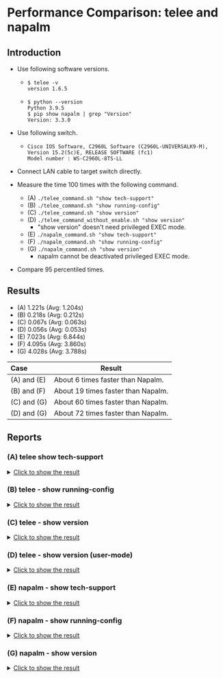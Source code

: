 # Performance Comparison: telee and napalm

## Introduction

- Use following software versions.

  - ```console
    $ telee -v
    version 1.6.5
    ```

  - ```console
    $ python --version
    Python 3.9.5
    $ pip show napalm | grep "Version"
    Version: 3.3.0
    ```

- Use following switch.

  - ```console
    Cisco IOS Software, C2960L Software (C2960L-UNIVERSALK9-M),
    Version 15.2(5c)E, RELEASE SOFTWARE (fc1)
    Model number : WS-C2960L-8TS-LL
    ```

- Connect LAN cable to target switch directly.

- Measure the time 100 times with the following command.

  - (A) `./telee_command.sh "show tech-support"`
  - (B) `./telee_command.sh "show running-config"`
  - (C) `./telee_command.sh "show version"`
  - (D) `./telee_command_without_enable.sh "show version"`
    - "show version" doesn't need privileged EXEC mode.
  - (E) `./napalm_command.sh "show tech-support"`
  - (F) `./napalm_command.sh "show running-config"`
  - (G) `./napalm_command.sh "show version"`
    - napalm cannot be deactivated privileged EXEC mode.

- Compare 95 percentiled times.

## Results

- (A) 1.221s (Avg: 1.204s)
- (B) 0.218s (Avg: 0.212s)
- (C) 0.067s (Avg: 0.063s)
- (D) 0.056s (Avg: 0.053s)
- (E) 7.023s (Avg: 6.844s)
- (F) 4.095s (Avg: 3.860s)
- (G) 4.028s (Avg: 3.788s)

| Case        | Result                             |
| :---------- | ---------------------------------- |
| (A) and (E) | About 6 times faster than Napalm.  |
| (B) and (F) | About 19 times faster than Napalm. |
| (C) and (G) | About 60 times faster than Napalm. |
| (D) and (G) | About 72 times faster than Napalm. |

## Reports

### (A) telee show tech-support

<details><summary><u>Click to show the result</u></summary><p>

```console
$ ./telee_command.sh "show tech-support"
1.202
1.201
1.198
1.212
1.205
1.198
1.200
1.197
1.199
1.196
1.197
1.301
1.199
1.202
1.200
1.202
1.198
1.197
1.204
1.231
1.197
1.199
1.220
1.198
1.198
1.199
1.202
1.194
1.197
1.199
1.209
1.196
1.190
1.196
1.205
1.196
1.203
1.198
1.199
1.199
1.197
1.201
1.205
1.199
1.203
1.199
1.205
1.199
1.200
1.206
1.196
1.207
1.201
1.203
1.199
1.298
1.195
1.204
1.218
1.203
1.205
1.198
1.303
1.205
1.200
1.202
1.201
1.197
1.203
1.206
1.197
1.194
1.201
1.221
1.206
1.196
1.232
1.195
1.203
1.203
1.201
1.195
1.208
1.204
1.202
1.200
1.197
1.195
1.204
1.197
1.197
1.203
1.200
1.204
1.195
1.197
1.198
1.200
1.202
1.203
```

</p></details>

### (B) telee - show running-config

<details><summary><u>Click to show the result</u></summary><p>

```console
$ ./telee_command.sh "show running-config"
0.209
0.213
0.210
0.208
0.217
0.210
0.210
0.209
0.207
0.210
0.213
0.211
0.209
0.218
0.211
0.211
0.217
0.209
0.217
0.209
0.211
0.209
0.218
0.214
0.209
0.211
0.211
0.214
0.212
0.213
0.213
0.250
0.210
0.210
0.210
0.208
0.216
0.210
0.209
0.241
0.213
0.213
0.208
0.211
0.211
0.214
0.211
0.212
0.211
0.212
0.215
0.208
0.213
0.211
0.214
0.212
0.212
0.211
0.214
0.216
0.212
0.211
0.211
0.212
0.211
0.218
0.213
0.210
0.214
0.212
0.208
0.212
0.211
0.211
0.212
0.208
0.223
0.215
0.210
0.216
0.211
0.210
0.215
0.209
0.210
0.211
0.216
0.208
0.212
0.209
0.207
0.212
0.211
0.214
0.212
0.210
0.212
0.216
0.211
0.212
```

</p></details>

### (C) telee - show version

<details><summary><u>Click to show the result</u></summary><p>

```console
$ ./telee_command.sh "show version"
0.065
0.065
0.062
0.062
0.065
0.064
0.064
0.063
0.064
0.061
0.066
0.059
0.063
0.061
0.064
0.063
0.062
0.060
0.066
0.064
0.065
0.061
0.064
0.062
0.064
0.064
0.061
0.064
0.064
0.064
0.063
0.061
0.063
0.069
0.058
0.064
0.061
0.064
0.061
0.063
0.066
0.064
0.067
0.064
0.061
0.063
0.064
0.064
0.062
0.065
0.063
0.064
0.067
0.060
0.062
0.064
0.066
0.067
0.065
0.063
0.062
0.064
0.062
0.061
0.067
0.058
0.063
0.064
0.065
0.063
0.065
0.066
0.061
0.064
0.063
0.061
0.064
0.062
0.064
0.065
0.067
0.064
0.058
0.061
0.059
0.064
0.065
0.063
0.064
0.063
0.063
0.063
0.063
0.061
0.063
0.064
0.060
0.062
0.061
0.066
```

</p></details>

### (D) telee - show version (user-mode)

<details><summary><u>Click to show the result</u></summary><p>

```console
$ ./telee_command_without_enable.sh "show version"
0.051
0.051
0.054
0.053
0.049
0.053
0.054
0.054
0.051
0.056
0.054
0.052
0.055
0.049
0.053
0.053
0.051
0.054
0.055
0.053
0.054
0.051
0.052
0.052
0.053
0.053
0.054
0.053
0.055
0.055
0.052
0.052
0.053
0.058
0.054
0.054
0.051
0.053
0.052
0.054
0.054
0.055
0.052
0.056
0.051
0.053
0.055
0.047
0.051
0.052
0.056
0.057
0.054
0.054
0.056
0.053
0.054
0.052
0.056
0.053
0.051
0.058
0.052
0.052
0.054
0.054
0.054
0.054
0.050
0.056
0.056
0.053
0.056
0.052
0.054
0.056
0.052
0.049
0.053
0.055
0.054
0.052
0.051
0.054
0.053
0.055
0.052
0.053
0.057
0.054
0.052
0.053
0.058
0.053
0.049
0.052
0.050
0.051
0.054
0.052
```

</p></details>

### (E) napalm - show tech-support

<details><summary><u>Click to show the result</u></summary><p>

```console
$ ./napalm_command.sh "show tech-support"
7.023
6.725
6.707
6.788
6.762
6.842
6.954
6.795
6.764
6.742
7.011
6.721
6.731
7.023
6.862
6.796
6.864
6.917
7.124
7.102
6.901
6.816
6.861
6.731
6.781
6.887
6.788
6.818
6.744
6.735
6.766
6.783
6.793
6.779
6.803
6.876
6.770
6.762
6.952
6.737
6.984
7.005
6.947
6.848
7.000
7.480
6.762
6.805
6.910
6.674
6.883
6.844
6.862
6.751
6.922
6.855
6.690
6.917
6.924
6.766
6.820
6.786
6.832
6.791
6.969
6.860
7.119
6.885
6.992
6.877
6.833
6.811
6.717
6.896
6.867
6.799
6.702
6.771
6.880
6.898
6.939
6.786
6.910
6.816
6.800
6.795
6.835
6.803
6.776
6.805
6.842
6.692
6.799
6.715
6.948
6.781
6.867
6.872
6.733
6.647
```

</p></details>

### (F) napalm - show running-config

<details><summary><u>Click to show the result</u></summary><p>

```console
$ ./napalm_command.sh "show running-config"
3.952
4.137
3.771
3.773
3.735
3.800
3.756
3.721
3.745
3.771
3.760
3.745
3.787
3.734
3.769
3.728
3.838
3.806
3.746
3.862
3.797
3.748
3.716
3.776
3.734
3.828
3.862
3.715
3.880
3.799
3.773
3.810
3.923
4.004
3.932
3.850
3.789
3.801
3.742
3.845
3.758
3.742
3.803
3.754
3.759
3.768
3.840
3.783
3.788
4.003
3.788
3.794
3.754
3.752
3.711
3.733
3.953
3.773
3.798
3.753
3.762
3.745
3.761
3.754
3.756
4.694
3.950
4.060
3.951
4.021
3.935
3.940
3.950
3.972
4.006
3.909
4.095
3.883
3.946
3.930
3.896
3.909
3.940
3.919
3.934
4.118
3.901
3.890
3.905
3.907
3.941
4.239
3.880
3.888
3.877
3.899
3.918
4.098
3.942
4.010
```

</p></details>

### (G) napalm - show version

<details><summary><u>Click to show the result</u></summary><p>

```console
$ ./napalm_command.sh "show version"
3.755
3.841
3.639
3.647
3.596
3.645
3.607
3.668
3.640
3.649
3.701
3.621
3.638
3.739
3.656
3.570
3.669
3.591
3.608
3.580
3.575
3.686
4.092
3.854
3.897
3.971
3.981
3.883
3.936
3.882
3.888
3.895
3.897
3.957
3.898
3.884
3.923
3.852
3.843
3.795
3.854
3.845
4.070
3.783
3.792
3.782
3.840
3.794
3.798
4.027
3.796
3.781
3.755
3.867
3.889
3.887
3.886
3.865
3.881
3.813
3.816
3.711
3.697
3.679
3.649
3.690
3.758
3.694
3.728
3.635
3.693
3.665
3.652
3.637
3.661
3.605
3.627
3.904
4.109
3.598
3.877
3.663
3.630
3.868
3.757
4.474
3.918
3.923
3.853
3.881
3.803
3.619
3.627
3.769
3.854
3.827
3.949
4.058
3.805
3.836
```

</p></details>
